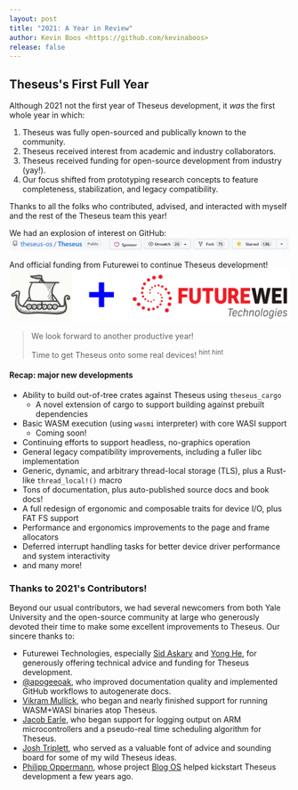 ```yaml
---
layout: post
title: "2021: A Year in Review"
author: Kevin Boos <https://github.com/kevinaboos>
release: false
---
```


## Theseus's First Full Year 

Although 2021 not the first year of Theseus development, it _was_ the first whole year in which:
1. Theseus was fully open-sourced and publically known to the community.
2. Theseus received interest from academic and industry collaborators.
3. Theseus received funding for open-source development from industry (yay!).
4. Our focus shifted from prototyping research concepts to feature completeness, stabilization, and legacy compatibility.

Thanks to all the folks who contributed, advised, and interacted with myself and the rest of the Theseus team this year! 

We had an explosion of interest on GitHub:
![theseus-github-screenshot](/images/2022-posts/theseus-github-sshot.png)

And official funding from Futurewei to continue Theseus development!
![Futurewei plus Theseus collab](/images/2022-posts/theseus_plus_futurewei.svg)



> We look forward to another productive year!
>
> Time to get Theseus onto some real devices! <sup>hint hint</sup>

#### Recap: major new developments
* Ability to build out-of-tree crates against Theseus using `theseus_cargo`
    * A novel extension of cargo to support building against prebuilt dependencies 
* Basic WASM execution (using `wasmi` interpreter) with core WASI support
    * Coming soon!
* Continuing efforts to support headless, no-graphics operation
* General legacy compatibility improvements, including a fuller libc implementation
* Generic, dynamic, and arbitrary thread-local storage (TLS), plus a Rust-like `thread_local!()` macro
* Tons of documentation, plus auto-published source docs and book docs!
* A full redesign of ergonomic and composable traits for device I/O, plus FAT FS support
* Performance and ergonomics improvements to the page and frame allocators
* Deferred interrupt handling tasks for better device driver performance and system interactivity  
* and many more!



### Thanks to 2021's Contributors!

Beyond our usual contributors, we had several newcomers from both Yale University and the open-source community at large who generously devoted their time to make some excellent improvements to Theseus. 
Our sincere thanks to:
 * Futurewei Technologies, especially [Sid Askary](https://www.linkedin.com/in/sid-askary-21a962) and [Yong He](https://www.linkedin.com/in/yong-he-1334902), for generously offering technical advice and funding for Theseus development.
 * [@apogeeoak](https://github.com/apogeeoak), who improved documentation quality and implemented GitHub workflows to autogenerate docs.
 * [Vikram Mullick](https://github.com/vikrammullick), who began and nearly finished support for running WASM+WASI binaries atop Theseus.
 * [Jacob Earle](https://github.com/jacob-earle), who began support for logging output on ARM microcontrollers and a pseudo-real time scheduling algorithm for Theseus.
 * [Josh Triplett](https://github.com/joshtriplett), who served as a valuable font of advice and sounding board for some of my wild Theseus ideas.
 * [Philipp Oppermann](https://github.com/phil-opp), whose project [Blog OS](https://os.phil-opp.com/) helped kickstart Theseus development a few years ago.
